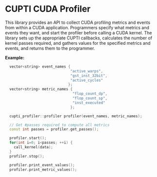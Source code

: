 # CUPTI CUDA Profiler

This library provides an API to collect CUDA profiling metrics and events
from within a CUDA application. Programmers specify what metrics and events
they want, and start the profiler before calling a CUDA kernel. The library
sets up the appropriate CUPTI callbacks, calculates the number of
kernel passes required, and gathers values for the specified
metrics and events, and returns them to the programmer.

**Example:**

``` c++
  vector<string> event_names {
                              "active_warps",
                              "gst_inst_32bit",
                              "active_cycles"
                             };
  vector<string> metric_names {
                               "flop_count_dp",
                               "flop_count_sp",
                               "inst_executed"
                              };

  cupti_profiler::profiler profiler(event_names, metric_names);

  // Get #passes required to compute all metrics
  const int passes = profiler.get_passes();

  profiler.start();
  for(int i=0; i<passes; ++i) {
    call_kernel(data);
  }
  profiler.stop();

  profiler.print_event_values();
  profiler.print_metric_values();
```

